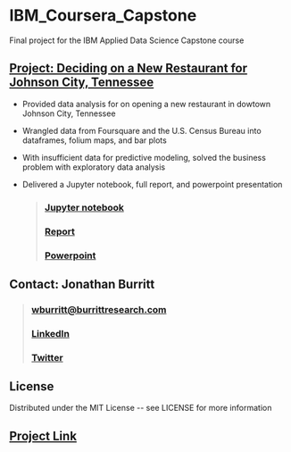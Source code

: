 # IBM_Coursera_Capstone
Final project for the IBM Applied Data Science Capstone course

## [Project: Deciding on a New Restaurant for Johnson City, Tennessee](https://github.com/burrittresearch/IBM_Coursera_Capstone 'Project')

* Provided data analysis for on opening a new restaurant in dowtown Johnson City, Tennessee
* Wrangled data from Foursquare and the U.S. Census Bureau into dataframes, folium maps, and bar plots
* With insufficient data for predictive modeling, solved the business problem with exploratory data analysis
* Delivered a Jupyter notebook, full report, and powerpoint presentation
    
    > ### [Jupyter notebook](https://github.com/burrittresearch/IBM_Coursera_Capstone/blob/master/capstone_project_report_jb_wk2.pdf 'Notebook')
    > ### [Report](https://github.com/burrittresearch/IBM_Coursera_Capstone/blob/master/capstone_project_neigh_wk2_jb.ipynb 'Report')
    > ### [Powerpoint](https://github.com/burrittresearch/IBM_Coursera_Capstone/blob/master/capstone_project_presentation_jb_wk2.pdf 'Presentation')

## Contact: Jonathan Burritt    

> ### [wburritt@burrittresearch.com](mailto:wburritt@burrittresearch.com)
> ### [LinkedIn](https://www.linkedin.com/in/burrittresearch/ "Burritt Research LinkedIn")
> ### [Twitter](https://twitter.com/burrittresearch/ "Burritt Research Twitter")

## License
Distributed under the MIT License -- see LICENSE for more information

## [Project Link](https://github.com/burrittresearch/IBM_Coursera_Capstone 'Project')
